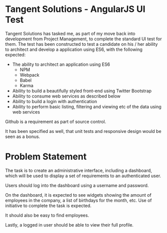 # Tangent Solutions - AngularJS UI Test
Tangent Solutions has tasked me, as part of my move back into development from Project Management, to complete the standard UI test for them. The test has been constructed to test a candidate on his / her ability to architect and develop a application using ES6, with the following expected:

* The ability to architect an application using ES6
  * NPM
  * Webpack
  * Babel
  * Karma
* Ability to build a beautifully styled front-end using Twitter Bootstrap
* Ability to consume web services as described below
* Ability to build a login with authentication
* Ability to perform basic listing, filtering and viewing etc of the data using web services

Github is a requirement as part of source control.

It has been specified as well, that unit tests and responsive design would be seen as a bonus.

# Problem Statement

The task is to create an administrative interface, including a dashboard, which will be used to display a set of requirements to an authenticated user.

Users should log into the dashboard using a username and password.

On the dashboard, it is expected to see widgets showing the amount of employees in the company, a list of birthdays for the month, etc. Use of initiative to complete the task is expected.

It should also be easy to find employees.

Lastly, a logged in user should be able to view their full profile.
